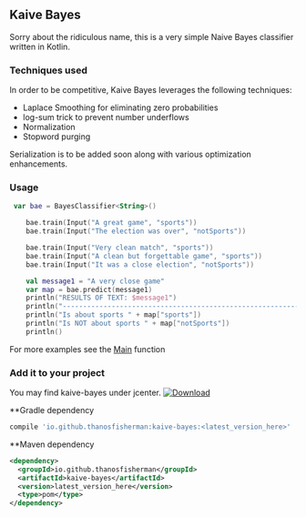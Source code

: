 Kaive Bayes
--------------

Sorry about the ridiculous name, this is a very simple Naive Bayes classifier written in Kotlin.

### Techniques used

In order to be competitive, Kaive Bayes leverages the following techniques:

- Laplace Smoothing for eliminating zero probabilities
- log-sum trick to prevent number underflows
- Normalization
- Stopword purging

Serialization is to be added soon along with various optimization enhancements.

### Usage

```kotlin
 var bae = BayesClassifier<String>()

    bae.train(Input("A great game", "sports"))
    bae.train(Input("The election was over", "notSports"))

    bae.train(Input("Very clean match", "sports"))
    bae.train(Input("A clean but forgettable game", "sports"))
    bae.train(Input("It was a close election", "notSports"))

    val message1 = "A very close game"
    var map = bae.predict(message1)
    println("RESULTS OF TEXT: $message1")
    println("------------------------------------------------------------------")
    println("Is about sports " + map["sports"])
    println("Is NOT about sports " + map["notSports"])
    println()
``` 

For more examples see the [Main](/src/main/kotlin/io/github/thanosfisherman/bayes/Main.kt) function

### Add it to your project 

You may find kaive-bayes under jcenter. [ ![Download](https://api.bintray.com/packages/thanosfisherman/maven/kaive-bayes/images/download.svg?version=kaive-bayes1.0.0) ](https://bintray.com/thanosfisherman/maven/kaive-bayes/kaive-bayes1.0.0/link)


**Gradle dependency

```groovy
compile 'io.github.thanosfisherman:kaive-bayes:<latest_version_here>'
```

**Maven dependency

```xml
<dependency>
  <groupId>io.github.thanosfisherman</groupId>
  <artifactId>kaive-bayes</artifactId>
  <version>latest_version_here</version>
  <type>pom</type>
</dependency>
```
